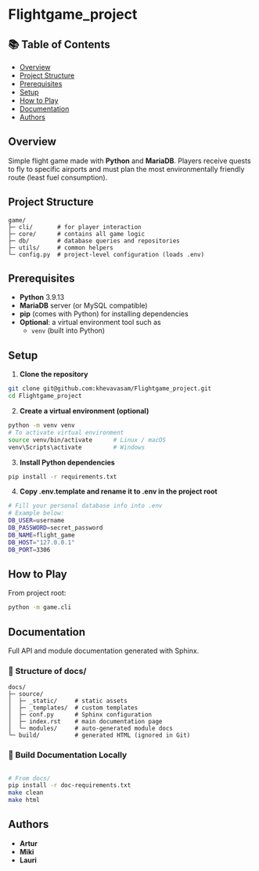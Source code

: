 # Flightgame_project

## 📚 Table of Contents

- [Overview](#overview)
- [Project Structure](#project-structure)
- [Prerequisites](#prerequisites)
- [Setup](#setup)
- [How to Play](#how-to-play)
- [Documentation](#documentation)
- [Authors](#authors)

## Overview

Simple flight game made with **Python** and **MariaDB**.
Players receive quests to fly to specific airports and must plan the most environmentally friendly route (least fuel consumption).

## Project Structure

```text
game/
├─ cli/       # for player interaction
├─ core/      # contains all game logic
├─ db/        # database queries and repositories
├─ utils/     # common helpers
└─ config.py  # project-level configuration (loads .env)
```

## Prerequisites

- **Python** 3.9.13
- **MariaDB** server (or MySQL compatible)
- **pip** (comes with Python) for installing dependencies
- **Optional**: a virtual environment tool such as
  - `venv` (built into Python)

## Setup

1. **Clone the repository**

```bash
git clone git@github.com:khevavasam/Flightgame_project.git
cd Flightgame_project
```

2. **Create a virtual environment (optional)**

```bash
python -m venv venv
# To activate virtual environment
source venv/bin/activate      # Linux / macOS
venv\Scripts\activate         # Windows
```

3. **Install Python dependencies**

```bash
pip install -r requirements.txt
```

4. **Copy .env.template and rename it to .env in the project root**

```bash
# Fill your personal database info into .env
# Example below:
DB_USER=username
DB_PASSWORD=secret_password
DB_NAME=flight_game
DB_HOST="127.0.0.1"
DB_PORT=3306
```

## How to Play

From project root:

```bash
python -m game.cli
```

## Documentation

Full API and module documentation generated with Sphinx.

### 📂 Structure of docs/

```text
docs/
├─ source/
│  ├─ _static/     # static assets
│  ├─ _templates/  # custom templates
│  ├─ conf.py      # Sphinx configuration
│  ├─ index.rst    # main documentation page
│  └─ modules/     # auto-generated module docs
└─ build/          # generated HTML (ignored in Git)
```

### 🔧 Build Documentation Locally

```bash

# From docs/
pip install -r doc-requirements.txt
make clean
make html
```

## Authors

- **Artur**
- **Miki**
- **Lauri**
